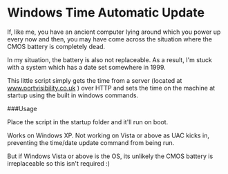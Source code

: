 # Windows Time Automatic Update

If, like me, you have an ancient computer lying around which you power up every now and then, you may have come across the situation where the CMOS battery is completely dead.

In my situation, the battery is also not replaceable.  As a result, I'm stuck with a system which has a date set somewhere in 1999.

This little script simply gets the time from a server (located at www.portvisibility.co.uk ) over HTTP and sets the time on the machine at startup using the built in windows commands.

###Usage

Place the script in the startup folder and it'll run on boot.

Works on Windows XP.
Not working on Vista or above as UAC kicks in, preventing the time/date update command from being run.

But if Windows Vista or above is the OS, its unlikely the CMOS battery is irreplaceable so this isn't required :)